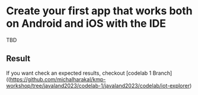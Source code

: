 # Create your first app that works both on Android and iOS with the IDE

TBD

## Result

If you want check an expected results, checkout [codelab 1 Branch]((https://github.com/michalharakal/kmp-workshop/tree/javaland2023/codelab-1/javaland2023/codelab/iot-explorer)